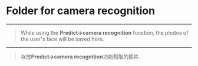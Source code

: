 # Folder for camera recognition

--------------------------------------------------------------

> While using the **Predict->camera recognition** function, 
the photos of the user's face will be saved here.

--------------------------------------------------------------

> 存放**Predict->camera recognition**功能照取的照片.


